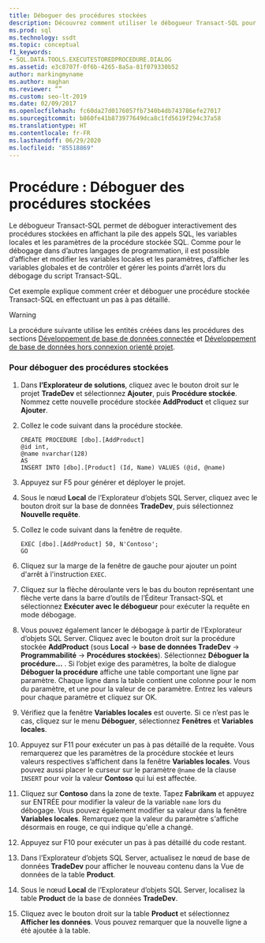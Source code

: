 ```yaml
---
title: Déboguer des procédures stockées
description: Découvrez comment utiliser le débogueur Transact-SQL pour déboguer de manière interactive une procédure stockée. Consultez comment afficher la pile des appels SQL, les variables locales et les paramètres.
ms.prod: sql
ms.technology: ssdt
ms.topic: conceptual
f1_keywords:
- SQL.DATA.TOOLS.EXECUTESTOREDPROCEDURE.DIALOG
ms.assetid: e3c8707f-0f6b-4265-8a5a-81f079330b52
author: markingmyname
ms.author: maghan
ms.reviewer: “”
ms.custom: seo-lt-2019
ms.date: 02/09/2017
ms.openlocfilehash: fc60da27d0176057fb7340b4db743786efe27017
ms.sourcegitcommit: b860fe41b873977649dca8c1fd5619f294c37a58
ms.translationtype: HT
ms.contentlocale: fr-FR
ms.lasthandoff: 06/29/2020
ms.locfileid: "85518869"
---
```

# <a name="how-to-debug-stored-procedures"></a>Procédure : Déboguer des procédures stockées

Le débogueur Transact\-SQL permet de déboguer interactivement des procédures stockées en affichant la pile des appels SQL, les variables locales et les paramètres de la procédure stockée SQL. Comme pour le débogage dans d’autres langages de programmation, il est possible d’afficher et modifier les variables locales et les paramètres, d’afficher les variables globales et de contrôler et gérer les points d’arrêt lors du débogage du script Transact\-SQL.  
  
Cet exemple explique comment créer et déboguer une procédure stockée Transact\-SQL en effectuant un pas à pas détaillé.  
  
> [!WARNING]  
> La procédure suivante utilise les entités créées dans les procédures des sections [Développement de base de données connectée](../ssdt/connected-database-development.md) et [Développement de base de données hors connexion orienté projet](../ssdt/project-oriented-offline-database-development.md).  
  
### <a name="to-debug-stored-procedures"></a>Pour déboguer des procédures stockées  
  
1.  Dans **l’Explorateur de solutions**, cliquez avec le bouton droit sur le projet **TradeDev** et sélectionnez **Ajouter**, puis **Procédure stockée**. Nommez cette nouvelle procédure stockée **AddProduct** et cliquez sur **Ajouter**.  
  
2.  Collez le code suivant dans la procédure stockée.  
  
    ```  
    CREATE PROCEDURE [dbo].[AddProduct]  
    @id int,  
    @name nvarchar(128)  
    AS  
    INSERT INTO [dbo].[Product] (Id, Name) VALUES (@id, @name)  
    ```  
  
3.  Appuyez sur F5 pour générer et déployer le projet.  
  
4.  Sous le nœud **Local** de l’Explorateur d’objets SQL Server, cliquez avec le bouton droit sur la base de données **TradeDev**, puis sélectionnez **Nouvelle requête**.  
  
5.  Collez le code suivant dans la fenêtre de requête.  
  
    ```  
    EXEC [dbo].[AddProduct] 50, N'Contoso';  
    GO  
    ```  
  
6.  Cliquez sur la marge de la fenêtre de gauche pour ajouter un point d'arrêt à l'instruction `EXEC`.  
  
7.  Cliquez sur la flèche déroulante vers le bas du bouton représentant une flèche verte dans la barre d’outils de l’Éditeur Transact\-SQL et sélectionnez **Exécuter avec le débogueur** pour exécuter la requête en mode débogage.  
  
8.  Vous pouvez également lancer le débogage à partir de l’Explorateur d’objets SQL Server. Cliquez avec le bouton droit sur la procédure stockée **AddProduct** (sous **Local** -> **base de données TradeDev** -> **Programmabilité** -> **Procédures stockées**). Sélectionnez **Déboguer la procédure...** . Si l’objet exige des paramètres, la boîte de dialogue **Déboguer la procédure** affiche une table comportant une ligne par paramètre. Chaque ligne dans la table contient une colonne pour le nom du paramètre, et une pour la valeur de ce paramètre. Entrez les valeurs pour chaque paramètre et cliquez sur OK.  
  
9. Vérifiez que la fenêtre **Variables locales** est ouverte. Si ce n’est pas le cas, cliquez sur le menu **Déboguer**, sélectionnez **Fenêtres** et **Variables locales**.  
  
10. Appuyez sur F11 pour exécuter un pas à pas détaillé de la requête. Vous remarquerez que les paramètres de la procédure stockée et leurs valeurs respectives s’affichent dans la fenêtre **Variables locales**. Vous pouvez aussi placer le curseur sur le paramètre `@name` de la clause `INSERT` pour voir la valeur **Contoso** qui lui est affectée.  
  
11. Cliquez sur **Contoso** dans la zone de texte. Tapez **Fabrikam** et appuyez sur ENTRÉE pour modifier la valeur de la variable `name` lors du débogage. Vous pouvez également modifier sa valeur dans la fenêtre **Variables locales**. Remarquez que la valeur du paramètre s'affiche désormais en rouge, ce qui indique qu'elle a changé.  
  
12. Appuyez sur F10 pour exécuter un pas à pas détaillé du code restant.  
  
13. Dans l’Explorateur d’objets SQL Server, actualisez le nœud de base de données **TradeDev** pour afficher le nouveau contenu dans la Vue de données de la table **Product**.  
  
14. Sous le nœud **Local** de l’Explorateur d’objets SQL Server, localisez la table **Product** de la base de données **TradeDev**.  
  
15. Cliquez avec le bouton droit sur la table **Product** et sélectionnez **Afficher les données**. Vous pouvez remarquer que la nouvelle ligne a été ajoutée à la table.  
  
